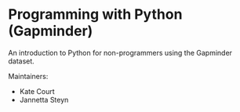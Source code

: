 # Programming with Python (Gapminder)

An introduction to Python for non-programmers using the Gapminder dataset.

Maintainers:
- Kate Court
- Jannetta Steyn


